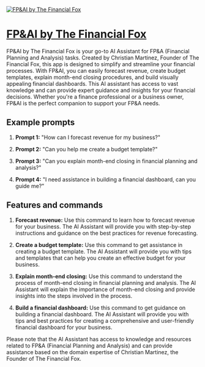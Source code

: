 [![FP&AI by The Financial Fox](https://files.oaiusercontent.com/file-qi36qafmYtv4CxRainKlfuRQ?se=2123-10-16T20%3A58%3A59Z&sp=r&sv=2021-08-06&sr=b&rscc=max-age%3D31536000%2C%20immutable&rscd=attachment%3B%20filename%3DThe%2520Financial%2520Fox%2520Logo.jfif&sig=uQjq2md5VcixgWfwjlbgkRrYf3o%2BkFds40XFf05yzOw%3D)](https://chat.openai.com/g/g-nDSzoieff-fp-ai-by-the-financial-fox)

# [FP&AI by The Financial Fox](https://chat.openai.com/g/g-nDSzoieff-fp-ai-by-the-financial-fox)

FP&AI by The Financial Fox is your go-to AI Assistant for FP&A (Financial Planning and Analysis) tasks. Created by Christian Martinez, Founder of The Financial Fox, this app is designed to simplify and streamline your financial processes. With FP&AI, you can easily forecast revenue, create budget templates, explain month-end closing procedures, and build visually appealing financial dashboards. This AI assistant has access to vast knowledge and can provide expert guidance and insights for your financial decisions. Whether you're a finance professional or a business owner, FP&AI is the perfect companion to support your FP&A needs.

## Example prompts

1. **Prompt 1:** "How can I forecast revenue for my business?"

2. **Prompt 2:** "Can you help me create a budget template?"

3. **Prompt 3:** "Can you explain month-end closing in financial planning and analysis?"

4. **Prompt 4:** "I need assistance in building a financial dashboard, can you guide me?"

## Features and commands

1. **Forecast revenue:** Use this command to learn how to forecast revenue for your business. The AI Assistant will provide you with step-by-step instructions and guidance on the best practices for revenue forecasting.

2. **Create a budget template:** Use this command to get assistance in creating a budget template. The AI Assistant will provide you with tips and templates that can help you create an effective budget for your business.

3. **Explain month-end closing:** Use this command to understand the process of month-end closing in financial planning and analysis. The AI Assistant will explain the importance of month-end closing and provide insights into the steps involved in the process.

4. **Build a financial dashboard:** Use this command to get guidance on building a financial dashboard. The AI Assistant will provide you with tips and best practices for creating a comprehensive and user-friendly financial dashboard for your business.

Please note that the AI Assistant has access to knowledge and resources related to FP&A (Financial Planning and Analysis) and can provide assistance based on the domain expertise of Christian Martinez, the Founder of The Financial Fox.
